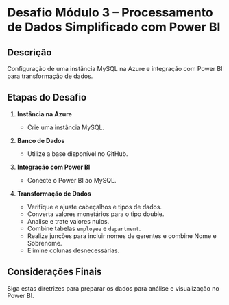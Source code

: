 # Desafio Módulo 3 – Processamento de Dados Simplificado com Power BI

## Descrição

Configuração de uma instância MySQL na Azure e integração com Power BI para transformação de dados.

## Etapas do Desafio

1. **Instância na Azure**
   - Crie uma instância MySQL.

2. **Banco de Dados**
   - Utilize a base disponível no GitHub.

3. **Integração com Power BI**
   - Conecte o Power BI ao MySQL.

4. **Transformação de Dados**
   - Verifique e ajuste cabeçalhos e tipos de dados.
   - Converta valores monetários para o tipo double.
   - Analise e trate valores nulos.
   - Combine tabelas `employee` e `department`.
   - Realize junções para incluir nomes de gerentes e combine Nome e Sobrenome.
   - Elimine colunas desnecessárias.

## Considerações Finais

Siga estas diretrizes para preparar os dados para análise e visualização no Power BI.
